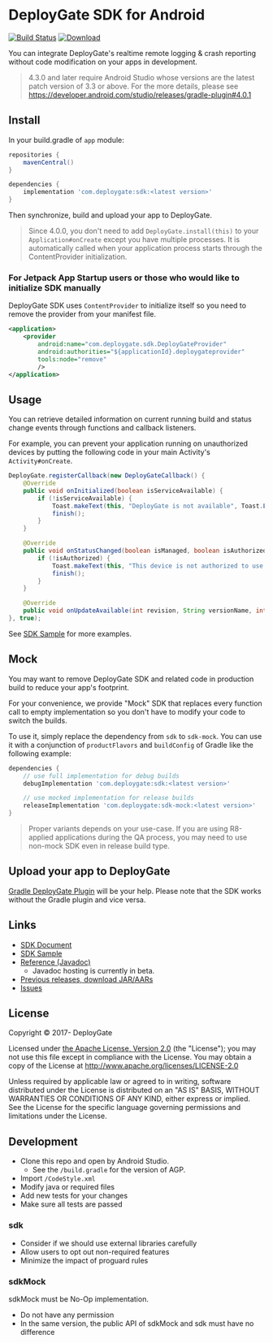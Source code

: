# DeployGate SDK for Android

[![Build Status](https://travis-ci.org/DeployGate/deploygate-android-sdk.svg?branch=master)](https://travis-ci.org/DeployGate/deploygate-android-sdk)
[![Download](https://img.shields.io/maven-central/v/com.deploygate/sdk)](https://ossindex.sonatype.org/component/pkg:maven/com.deploygate/sdk)

You can integrate DeployGate's realtime remote logging & crash reporting without code modification on your apps in development.

> 4.3.0 and later require Android Studio whose versions are the latest patch version of 3.3 or above.
> For the more details, please see https://developer.android.com/studio/releases/gradle-plugin#4.0.1

## Install

In your build.gradle of `app` module:

```gradle
repositories {
    mavenCentral()
}

dependencies {
    implementation 'com.deploygate:sdk:<latest version>'
}
```

Then synchronize, build and upload your app to DeployGate. 

> Since 4.0.0, you don't need to add `DeployGate.install(this)` to your `Application#onCreate` except you have multiple processes. It is automatically called when your application process starts through the ContentProvider initialization.

### For Jetpack App Startup users or those who would like to initialize SDK manually

DeployGate SDK uses `ContentProvider` to initialize itself so you need to remove the provider from your manifest file.

```AndroidManifest.xml
<application>
    <provider
        android:name="com.deploygate.sdk.DeployGateProvider"
        android:authorities="${applicationId}.deploygateprovider"
        tools:node="remove"
        />
</application>
```

## Usage

You can retrieve detailed information on current running build and status change events through functions and callback listeners.

For example, you can prevent your application running on unauthorized devices by putting the following code in your main Activity's `Activity#onCreate`.

```java
DeployGate.registerCallback(new DeployGateCallback() {
    @Override
    public void onInitialized(boolean isServiceAvailable) {
        if (!isServiceAvailable) {
            Toast.makeText(this, "DeployGate is not available", Toast.LENGTH_SHORT).show();
            finish();
        }
    }

    @Override
    public void onStatusChanged(boolean isManaged, boolean isAuthorized, String loginUsername, boolean isStopped) {
        if (!isAuthorized) {
            Toast.makeText(this, "This device is not authorized to use this app", Toast.LENGTH_SHORT).show();
            finish();
        }
    }

    @Override
    public void onUpdateAvailable(int revision, String versionName, int versionCode) {}
}, true);
```


See [SDK Sample](./sample) for more examples.

## Mock

You may want to remove DeployGate SDK and related code in production build
to reduce your app's footprint.

For your convenience, we provide "Mock" SDK that replaces every function call
to empty implementation so you don't have to modify your code to switch the builds.

To use it, simply replace the dependency from `sdk` to `sdk-mock`.
You can use it with a conjunction of `productFlavors` and `buildConfig` of Gradle
like the following example:

```gradle
dependencies {
    // use full implementation for debug builds
    debugImplementation 'com.deploygate:sdk:<latest version>'

    // use mocked implementation for release builds
    releaseImplementation 'com.deploygate:sdk-mock:<latest version>'
}
```

> Proper variants depends on your use-case. If you are using R8-applied applications during the QA process, you may need to use non-mock SDK even in release build type.

## Upload your app to DeployGate

[Gradle DeployGate Plugin](https://github.com/DeployGate/gradle-deploygate-plugin/) will be your help. Please note that the SDK works without the Gradle plugin and vice versa. 

## Links

 * [SDK Document](https://deploygate.com/docs/sdk)
 * [SDK Sample](https://github.com/deploygate/deploygate-android-sdk-sample)
 * [Reference (Javadoc)](https://deploygate.github.io/deploygate-android-sdk/)
   * Javadoc hosting is currently in beta.
 * [Previous releases, download JAR/AARs](https://search.maven.org/artifact/com.deploygate/sdk)
 * [Issues](https://github.com/deploygate/deploygate-android-sdk/issues)

## License

Copyright © 2017- DeployGate

Licensed under [the Apache License, Version 2.0](http://www.apache.org/licenses/LICENSE-2.0) (the "License"); you may not use this file except in compliance with the License. You may obtain a copy of the License at
http://www.apache.org/licenses/LICENSE-2.0

Unless required by applicable law or agreed to in writing, software distributed under the License is distributed on an "AS IS" BASIS, WITHOUT WARRANTIES OR CONDITIONS OF ANY KIND, either express or implied. See the License for the specific language governing permissions and limitations under the License.

## Development

- Clone this repo and open by Android Studio.
  - See the `/build.gradle` for the version of AGP.
- Import `/CodeStyle.xml`
- Modify java or required files
- Add new tests for your changes
- Make sure all tests are passed

### sdk

- Consider if we should use external libraries carefully
- Allow users to opt out non-required features
- Minimize the impact of proguard rules

### sdkMock

sdkMock must be No-Op implementation.

- Do not have any permission
- In the same version, the public API of sdkMock and sdk must have no difference
